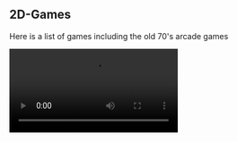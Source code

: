 ## 2D-Games

Here is a list of games including the old 70's arcade games



![](https://gitlab.com/Linuxious/2d-games/-/blob/master/Pong.mp4)